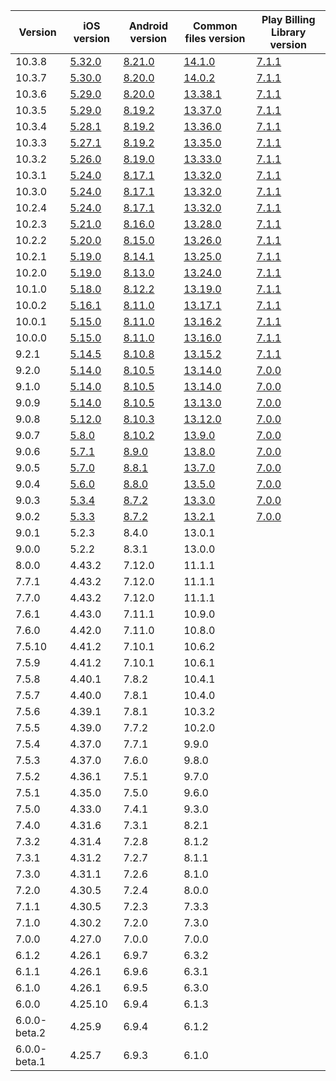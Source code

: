 | Version      | iOS version | Android version | Common files version | Play Billing Library version |
|--------------|-------------|-----------------|----------------------|------------------------------|
| 10.3.8 | [5.32.0](https://github.com/RevenueCat/purchases-ios/releases/tag/5.32.0) | [8.21.0](https://github.com/RevenueCat/purchases-android/releases/tag/8.21.0) | [14.1.0](https://github.com/RevenueCat/purchases-hybrid-common/releases/tag/14.1.0) | [7.1.1](https://developer.android.com/google/play/billing/release-notes) |
| 10.3.7 | [5.30.0](https://github.com/RevenueCat/purchases-ios/releases/tag/5.30.0) | [8.20.0](https://github.com/RevenueCat/purchases-android/releases/tag/8.20.0) | [14.0.2](https://github.com/RevenueCat/purchases-hybrid-common/releases/tag/14.0.2) | [7.1.1](https://developer.android.com/google/play/billing/release-notes) |
| 10.3.6 | [5.29.0](https://github.com/RevenueCat/purchases-ios/releases/tag/5.29.0) | [8.20.0](https://github.com/RevenueCat/purchases-android/releases/tag/8.20.0) | [13.38.1](https://github.com/RevenueCat/purchases-hybrid-common/releases/tag/13.38.1) | [7.1.1](https://developer.android.com/google/play/billing/release-notes) |
| 10.3.5 | [5.29.0](https://github.com/RevenueCat/purchases-ios/releases/tag/5.29.0) | [8.19.2](https://github.com/RevenueCat/purchases-android/releases/tag/8.19.2) | [13.37.0](https://github.com/RevenueCat/purchases-hybrid-common/releases/tag/13.37.0) | [7.1.1](https://developer.android.com/google/play/billing/release-notes) |
| 10.3.4 | [5.28.1](https://github.com/RevenueCat/purchases-ios/releases/tag/5.28.1) | [8.19.2](https://github.com/RevenueCat/purchases-android/releases/tag/8.19.2) | [13.36.0](https://github.com/RevenueCat/purchases-hybrid-common/releases/tag/13.36.0) | [7.1.1](https://developer.android.com/google/play/billing/release-notes) |
| 10.3.3 | [5.27.1](https://github.com/RevenueCat/purchases-ios/releases/tag/5.27.1) | [8.19.2](https://github.com/RevenueCat/purchases-android/releases/tag/8.19.2) | [13.35.0](https://github.com/RevenueCat/purchases-hybrid-common/releases/tag/13.35.0) | [7.1.1](https://developer.android.com/google/play/billing/release-notes) |
| 10.3.2 | [5.26.0](https://github.com/RevenueCat/purchases-ios/releases/tag/5.26.0) | [8.19.0](https://github.com/RevenueCat/purchases-android/releases/tag/8.19.0) | [13.33.0](https://github.com/RevenueCat/purchases-hybrid-common/releases/tag/13.33.0) | [7.1.1](https://developer.android.com/google/play/billing/release-notes) |
| 10.3.1 | [5.24.0](https://github.com/RevenueCat/purchases-ios/releases/tag/5.24.0) | [8.17.1](https://github.com/RevenueCat/purchases-android/releases/tag/8.17.1) | [13.32.0](https://github.com/RevenueCat/purchases-hybrid-common/releases/tag/13.32.0) | [7.1.1](https://developer.android.com/google/play/billing/release-notes) |
| 10.3.0 | [5.24.0](https://github.com/RevenueCat/purchases-ios/releases/tag/5.24.0) | [8.17.1](https://github.com/RevenueCat/purchases-android/releases/tag/8.17.1) | [13.32.0](https://github.com/RevenueCat/purchases-hybrid-common/releases/tag/13.32.0) | [7.1.1](https://developer.android.com/google/play/billing/release-notes) |
| 10.2.4 | [5.24.0](https://github.com/RevenueCat/purchases-ios/releases/tag/5.24.0) | [8.17.1](https://github.com/RevenueCat/purchases-android/releases/tag/8.17.1) | [13.32.0](https://github.com/RevenueCat/purchases-hybrid-common/releases/tag/13.32.0) | [7.1.1](https://developer.android.com/google/play/billing/release-notes) |
| 10.2.3 | [5.21.0](https://github.com/RevenueCat/purchases-ios/releases/tag/5.21.0) | [8.16.0](https://github.com/RevenueCat/purchases-android/releases/tag/8.16.0) | [13.28.0](https://github.com/RevenueCat/purchases-hybrid-common/releases/tag/13.28.0) | [7.1.1](https://developer.android.com/google/play/billing/release-notes) |
| 10.2.2 | [5.20.0](https://github.com/RevenueCat/purchases-ios/releases/tag/5.20.0) | [8.15.0](https://github.com/RevenueCat/purchases-android/releases/tag/8.15.0) | [13.26.0](https://github.com/RevenueCat/purchases-hybrid-common/releases/tag/13.26.0) | [7.1.1](https://developer.android.com/google/play/billing/release-notes) |
| 10.2.1 | [5.19.0](https://github.com/RevenueCat/purchases-ios/releases/tag/5.19.0) | [8.14.1](https://github.com/RevenueCat/purchases-android/releases/tag/8.14.1) | [13.25.0](https://github.com/RevenueCat/purchases-hybrid-common/releases/tag/13.25.0) | [7.1.1](https://developer.android.com/google/play/billing/release-notes) |
| 10.2.0 | [5.19.0](https://github.com/RevenueCat/purchases-ios/releases/tag/5.19.0) | [8.13.0](https://github.com/RevenueCat/purchases-android/releases/tag/8.13.0) | [13.24.0](https://github.com/RevenueCat/purchases-hybrid-common/releases/tag/13.24.0) | [7.1.1](https://developer.android.com/google/play/billing/release-notes) |
| 10.1.0 | [5.18.0](https://github.com/RevenueCat/purchases-ios/releases/tag/5.18.0) | [8.12.2](https://github.com/RevenueCat/purchases-android/releases/tag/8.12.2) | [13.19.0](https://github.com/RevenueCat/purchases-hybrid-common/releases/tag/13.19.0) | [7.1.1](https://developer.android.com/google/play/billing/release-notes) |
| 10.0.2 | [5.16.1](https://github.com/RevenueCat/purchases-ios/releases/tag/5.16.1) | [8.11.0](https://github.com/RevenueCat/purchases-android/releases/tag/8.11.0) | [13.17.1](https://github.com/RevenueCat/purchases-hybrid-common/releases/tag/13.17.1) | [7.1.1](https://developer.android.com/google/play/billing/release-notes) |
| 10.0.1 | [5.15.0](https://github.com/RevenueCat/purchases-ios/releases/tag/5.15.0) | [8.11.0](https://github.com/RevenueCat/purchases-android/releases/tag/8.11.0) | [13.16.2](https://github.com/RevenueCat/purchases-hybrid-common/releases/tag/13.16.2) | [7.1.1](https://developer.android.com/google/play/billing/release-notes) |
| 10.0.0 | [5.15.0](https://github.com/RevenueCat/purchases-ios/releases/tag/5.15.0) | [8.11.0](https://github.com/RevenueCat/purchases-android/releases/tag/8.11.0) | [13.16.0](https://github.com/RevenueCat/purchases-hybrid-common/releases/tag/13.16.0) | [7.1.1](https://developer.android.com/google/play/billing/release-notes) |
| 9.2.1 | [5.14.5](https://github.com/RevenueCat/purchases-ios/releases/tag/5.14.5) | [8.10.8](https://github.com/RevenueCat/purchases-android/releases/tag/8.10.8) | [13.15.2](https://github.com/RevenueCat/purchases-hybrid-common/releases/tag/13.15.2) | [7.1.1](https://developer.android.com/google/play/billing/release-notes) |
| 9.2.0 | [5.14.0](https://github.com/RevenueCat/purchases-ios/releases/tag/5.14.0) | [8.10.5](https://github.com/RevenueCat/purchases-android/releases/tag/8.10.5) | [13.14.0](https://github.com/RevenueCat/purchases-hybrid-common/releases/tag/13.14.0) | [7.0.0](https://developer.android.com/google/play/billing/release-notes) |
| 9.1.0 | [5.14.0](https://github.com/RevenueCat/purchases-ios/releases/tag/5.14.0) | [8.10.5](https://github.com/RevenueCat/purchases-android/releases/tag/8.10.5) | [13.14.0](https://github.com/RevenueCat/purchases-hybrid-common/releases/tag/13.14.0) | [7.0.0](https://developer.android.com/google/play/billing/release-notes) |
| 9.0.9 | [5.14.0](https://github.com/RevenueCat/purchases-ios/releases/tag/5.14.0) | [8.10.5](https://github.com/RevenueCat/purchases-android/releases/tag/8.10.5) | [13.13.0](https://github.com/RevenueCat/purchases-hybrid-common/releases/tag/13.13.0) | [7.0.0](https://developer.android.com/google/play/billing/release-notes) |
| 9.0.8 | [5.12.0](https://github.com/RevenueCat/purchases-ios/releases/tag/5.12.0) | [8.10.3](https://github.com/RevenueCat/purchases-android/releases/tag/8.10.3) | [13.12.0](https://github.com/RevenueCat/purchases-hybrid-common/releases/tag/13.12.0) | [7.0.0](https://developer.android.com/google/play/billing/release-notes) |
| 9.0.7 | [5.8.0](https://github.com/RevenueCat/purchases-ios/releases/tag/5.8.0) | [8.10.2](https://github.com/RevenueCat/purchases-android/releases/tag/8.10.2) | [13.9.0](https://github.com/RevenueCat/purchases-hybrid-common/releases/tag/13.9.0) | [7.0.0](https://developer.android.com/google/play/billing/release-notes) |
| 9.0.6 | [5.7.1](https://github.com/RevenueCat/purchases-ios/releases/tag/5.7.1) | [8.9.0](https://github.com/RevenueCat/purchases-android/releases/tag/8.9.0) | [13.8.0](https://github.com/RevenueCat/purchases-hybrid-common/releases/tag/13.8.0) | [7.0.0](https://developer.android.com/google/play/billing/release-notes) |
| 9.0.5 | [5.7.0](https://github.com/RevenueCat/purchases-ios/releases/tag/5.7.0) | [8.8.1](https://github.com/RevenueCat/purchases-android/releases/tag/8.8.1) | [13.7.0](https://github.com/RevenueCat/purchases-hybrid-common/releases/tag/13.7.0) | [7.0.0](https://developer.android.com/google/play/billing/release-notes) |
| 9.0.4 | [5.6.0](https://github.com/RevenueCat/purchases-ios/releases/tag/5.6.0) | [8.8.0](https://github.com/RevenueCat/purchases-android/releases/tag/8.8.0) | [13.5.0](https://github.com/RevenueCat/purchases-hybrid-common/releases/tag/13.5.0) | [7.0.0](https://developer.android.com/google/play/billing/release-notes) |
| 9.0.3 | [5.3.4](https://github.com/RevenueCat/purchases-ios/releases/tag/5.3.4) | [8.7.2](https://github.com/RevenueCat/purchases-android/releases/tag/8.7.2) | [13.3.0](https://github.com/RevenueCat/purchases-hybrid-common/releases/tag/13.3.0) | [7.0.0](https://developer.android.com/google/play/billing/release-notes) |
| 9.0.2 | [5.3.3](https://github.com/RevenueCat/purchases-ios/releases/tag/5.3.3) | [8.7.2](https://github.com/RevenueCat/purchases-android/releases/tag/8.7.2) | [13.2.1](https://github.com/RevenueCat/purchases-hybrid-common/releases/tag/13.2.1) | [7.0.0](https://developer.android.com/google/play/billing/release-notes) |
| 9.0.1 | 5.2.3 | 8.4.0 | 13.0.1 | |
| 9.0.0 | 5.2.2 | 8.3.1 | 13.0.0 | |
| 8.0.0 | 4.43.2 | 7.12.0 | 11.1.1 | |
| 7.7.1 | 4.43.2 | 7.12.0 | 11.1.1 | |
| 7.7.0 | 4.43.2 | 7.12.0 | 11.1.1 | |
| 7.6.1 | 4.43.0 | 7.11.1 | 10.9.0 | |
| 7.6.0 | 4.42.0 | 7.11.0 | 10.8.0 | |
| 7.5.10 | 4.41.2 | 7.10.1 | 10.6.2 | |
| 7.5.9 | 4.41.2 | 7.10.1 | 10.6.1 | |
| 7.5.8 | 4.40.1 | 7.8.2 | 10.4.1 | |
| 7.5.7 | 4.40.0 | 7.8.1 | 10.4.0 | |
| 7.5.6 | 4.39.1 | 7.8.1 | 10.3.2 | |
| 7.5.5 | 4.39.0 | 7.7.2 | 10.2.0 | |
| 7.5.4        | 4.37.0      | 7.7.1           | 9.9.0                | |
| 7.5.3        | 4.37.0      | 7.6.0           | 9.8.0                | |
| 7.5.2        | 4.36.1      | 7.5.1           | 9.7.0                | |
| 7.5.1        | 4.35.0      | 7.5.0           | 9.6.0                | |
| 7.5.0        | 4.33.0      | 7.4.1           | 9.3.0                | |
| 7.4.0        | 4.31.6      | 7.3.1           | 8.2.1                | |
| 7.3.2        | 4.31.4      | 7.2.8           | 8.1.2                | |
| 7.3.1        | 4.31.2      | 7.2.7           | 8.1.1                | |
| 7.3.0        | 4.31.1      | 7.2.6           | 8.1.0                | |
| 7.2.0        | 4.30.5      | 7.2.4           | 8.0.0                | |
| 7.1.1        | 4.30.5      | 7.2.3           | 7.3.3                | |
| 7.1.0        | 4.30.2      | 7.2.0           | 7.3.0                | |
| 7.0.0        | 4.27.0      | 7.0.0           | 7.0.0                | |
| 6.1.2        | 4.26.1      | 6.9.7           | 6.3.2                | |
| 6.1.1        | 4.26.1      | 6.9.6           | 6.3.1                | |
| 6.1.0        | 4.26.1      | 6.9.5           | 6.3.0                | |
| 6.0.0        | 4.25.10     | 6.9.4           | 6.1.3                | |
| 6.0.0-beta.2 | 4.25.9      | 6.9.4           | 6.1.2                | |
| 6.0.0-beta.1 | 4.25.7      | 6.9.3           | 6.1.0                | |
